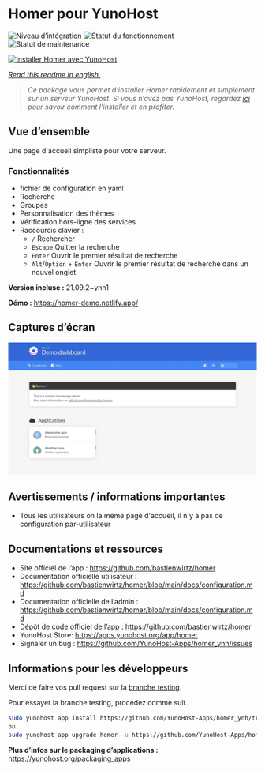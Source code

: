 <!--
N.B.: This README was automatically generated by https://github.com/YunoHost/apps/tree/master/tools/README-generator
It shall NOT be edited by hand.
-->

# Homer pour YunoHost

[![Niveau d’intégration](https://dash.yunohost.org/integration/homer.svg)](https://dash.yunohost.org/appci/app/homer) ![Statut du fonctionnement](https://ci-apps.yunohost.org/ci/badges/homer.status.svg) ![Statut de maintenance](https://ci-apps.yunohost.org/ci/badges/homer.maintain.svg)

[![Installer Homer avec YunoHost](https://install-app.yunohost.org/install-with-yunohost.svg)](https://install-app.yunohost.org/?app=homer)

*[Read this readme in english.](./README.md)*

> *Ce package vous permet d’installer Homer rapidement et simplement sur un serveur YunoHost.
Si vous n’avez pas YunoHost, regardez [ici](https://yunohost.org/#/install) pour savoir comment l’installer et en profiter.*

## Vue d’ensemble

Une page d'accueil simpliste pour votre serveur.

### Fonctionnalités

- fichier de configuration en yaml
- Recherche
- Groupes
- Personnalisation des thèmes
- Vérification hors-ligne des services
- Raccourcis clavier :
    - `/` Rechercher
    - `Escape` Quitter la recherche
    - `Enter` Ouvrir le premier résultat de recherche
    - `Alt`/`Option` + `Enter` Ouvrir le premier résultat de recherche dans un nouvel onglet


**Version incluse :** 21.09.2~ynh1

**Démo :** https://homer-demo.netlify.app/

## Captures d’écran

![Capture d’écran de Homer](./doc/screenshots/homer.webp)

## Avertissements / informations importantes

* Tous les utilisateurs on la même page d'accueil, il n'y a pas de configuration par-utilisateur

## Documentations et ressources

* Site officiel de l’app : <https://github.com/bastienwirtz/homer>
* Documentation officielle utilisateur : <https://github.com/bastienwirtz/homer/blob/main/docs/configuration.md>
* Documentation officielle de l’admin : <https://github.com/bastienwirtz/homer/blob/main/docs/configuration.md>
* Dépôt de code officiel de l’app : <https://github.com/bastienwirtz/homer>
* YunoHost Store: <https://apps.yunohost.org/app/homer>
* Signaler un bug : <https://github.com/YunoHost-Apps/homer_ynh/issues>

## Informations pour les développeurs

Merci de faire vos pull request sur la [branche testing](https://github.com/YunoHost-Apps/homer_ynh/tree/testing).

Pour essayer la branche testing, procédez comme suit.

``` bash
sudo yunohost app install https://github.com/YunoHost-Apps/homer_ynh/tree/testing --debug
ou
sudo yunohost app upgrade homer -u https://github.com/YunoHost-Apps/homer_ynh/tree/testing --debug
```

**Plus d’infos sur le packaging d’applications :** <https://yunohost.org/packaging_apps>